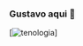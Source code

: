 ### Gustavo aqui 🤘

[![tenologia](https://img.shields.io/badge/Python-3776AB?style=for-the-badge&logo=python&logoColor=white)]

